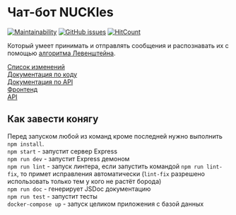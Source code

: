 # Чат-бот NUCKles
[![Maintainability](https://api.codeclimate.com/v1/badges/a8d381c585f7027a8a21/maintainability)](https://codeclimate.com/github/blurtech/bot-backend/maintainability) [![GitHub issues](https://img.shields.io/github/issues/blurtech/bot-backend.svg)](https://github.com/blurtech/bot-backend/issues)  [![HitCount](http://hits.dwyl.io/blurtech/bot-backend.svg)](http://hits.dwyl.io/blurtech/bot-backend)  

Который умеет принимать и отправлять сообщения и распознавать их с помощью [алгоритма Левенштейна](https://dzone.com/articles/the-levenshtein-algorithm-1).  

[Список изменений](CHANGELOG.md)  
[Документация по коду](https://blur.tech/bot-backend/)  
[Документация по API](https://blur.tech/bot-backend/api/)  
[Фронтенд](http://wooster.blur.tech/)  
[API](http://api.wooster.blur.tech/)  

## Как завести конягу
Перед запуском любой из команд кроме последней нужно выполнить `npm install`.  
`npm start` - запустит сервер Express  
`npm run dev` - запустит Express демоном  
`npm run lint` - запуск линтера, если запустить командой `npm run lint-fix`, то примет исправления автоматически (`lint-fix` разрешено использовать только тем у кого не растёт борода)  
`npm run doc` - генерирует JSDoc документацию  
`npm run test` - запустит тесты  
`docker-compose up` - запуск целиком приложения с базой данных
